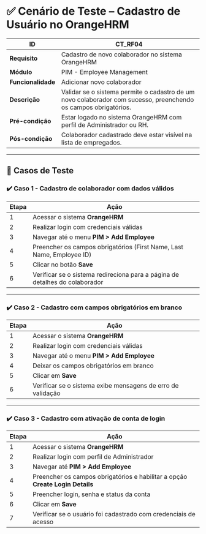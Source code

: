 
# ✅ Cenário de Teste – Cadastro de Usuário no OrangeHRM

| **ID**        | CT_RF04 |
|---------------|---------|
| **Requisito** | Cadastro de novo colaborador no sistema OrangeHRM |
| **Módulo**    | PIM - Employee Management |
| **Funcionalidade** | Adicionar novo colaborador |
| **Descrição** | Validar se o sistema permite o cadastro de um novo colaborador com sucesso, preenchendo os campos obrigatórios. |
| **Pré-condição** | Estar logado no sistema OrangeHRM com perfil de Administrador ou RH. |
| **Pós-condição** | Colaborador cadastrado deve estar visível na lista de empregados. |

---

## 🧪 Casos de Teste

### ✔️ Caso 1 - Cadastro de colaborador com dados válidos

| **Etapa** | **Ação**                                                                 |
|-----------|---------------------------------------------------------------------------|
| 1         | Acessar o sistema **OrangeHRM**                                           |
| 2         | Realizar login com credenciais válidas                                    |
| 3         | Navegar até o menu **PIM > Add Employee**                                 |
| 4         | Preencher os campos obrigatórios (First Name, Last Name, Employee ID)     |
| 5         | Clicar no botão **Save**                                                  |
| 6         | Verificar se o sistema redireciona para a página de detalhes do colaborador |

---

### ✔️ Caso 2 - Cadastro com campos obrigatórios em branco

| **Etapa** | **Ação**                                                                 |
|-----------|---------------------------------------------------------------------------|
| 1         | Acessar o sistema **OrangeHRM**                                           |
| 2         | Realizar login com credenciais válidas                                    |
| 3         | Navegar até o menu **PIM > Add Employee**                                 |
| 4         | Deixar os campos obrigatórios em branco                                   |
| 5         | Clicar em **Save**                                                        |
| 6         | Verificar se o sistema exibe mensagens de erro de validação               |

---

### ✔️ Caso 3 - Cadastro com ativação de conta de login

| **Etapa** | **Ação**                                                                 |
|-----------|---------------------------------------------------------------------------|
| 1         | Acessar o sistema **OrangeHRM**                                           |
| 2         | Realizar login com perfil de Administrador                                |
| 3         | Navegar até **PIM > Add Employee**                                        |
| 4         | Preencher os campos obrigatórios e habilitar a opção **Create Login Details** |
| 5         | Preencher login, senha e status da conta                                  |
| 6         | Clicar em **Save**                                                        |
| 7         | Verificar se o usuário foi cadastrado com credenciais de acesso           |
